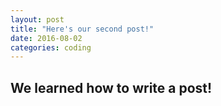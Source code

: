 ```yaml
---
layout: post 
title: "Here's our second post!"
date: 2016-08-02
categories: coding
---
```


## We learned how to write a post!
